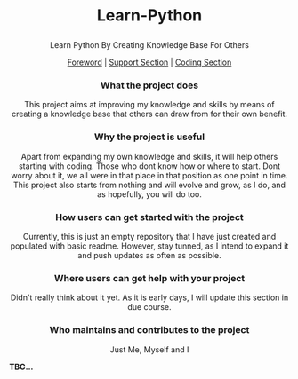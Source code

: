 # <p align="center"> Learn-Python
<p align="center">Learn Python By Creating Knowledge Base For Others
<p align="center">
    <a href="foreword.md">Foreword</a> |
    <a href="support.md">Support Section</a> | 
    <a href="code.md">Coding Section</a>
</p>


### <p align="center">What the project does
<p align="center">This project aims at improving my knowledge and skills by means of creating a knowledge base that others can draw from for their own benefit.

### <p align="center">Why the project is useful
<p align="center">Apart from expanding my own knowledge and skills, it will help others starting with coding. Those who dont know how or where to start. Dont worry about it, we all were in that place in that position as one point in time. This project also starts from nothing and will evolve and grow, as I do, and as hopefully, you will do too.

### <p align="center">How users can get started with the project
<p align="center">Currently, this is just an empty repository that I have just created and populated with basic readme. However, stay tunned, as I intend to expand it and push updates as often as possible.

### <p align="center">Where users can get help with your project
<p align="center">Didn't really think about it yet. As it is early days, I will update this section in due course.

### <p align="center">Who maintains and contributes to the project
<p align="center">Just Me, Myself and I


**TBC...**

